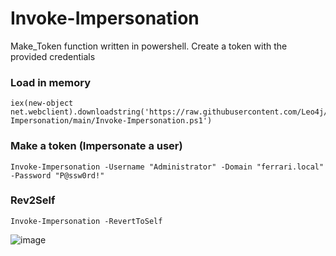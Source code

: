 # Invoke-Impersonation
Make_Token function written in powershell. Create a token with the provided credentials

### Load in memory
```
iex(new-object net.webclient).downloadstring('https://raw.githubusercontent.com/Leo4j/Invoke-Impersonation/main/Invoke-Impersonation.ps1')
```

### Make a token (Impersonate a user)
```
Invoke-Impersonation -Username "Administrator" -Domain "ferrari.local" -Password "P@ssw0rd!"
```

### Rev2Self
```
Invoke-Impersonation -RevertToSelf
```

![image](https://github.com/Leo4j/Invoke-Impersonation/assets/61951374/3b4cb0a5-ea64-4275-8119-5bfc2860b5c8)
